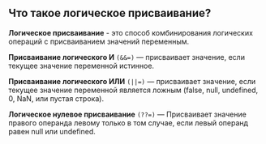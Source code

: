## Что такое логическое присваивание?

**Логическое присваивание** - это способ комбинирования логических операций с присваиванием значений переменным.

**Присваивание логического И** `(&&=)` — присваивает значение, если текущее значение переменной истинное.

**Присваивание логического ИЛИ** `(||=)` — присваивает значение, если текущее значение переменной является ложным (false, null, undefined, 0, NaN, или пустая строка).

**Логическое нулевое присваивание** `(??=)` — Присваивает значение правого операнда левому только в том случае, если левый операнд равен null или undefined.
